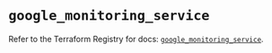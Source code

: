 # `google_monitoring_service`

Refer to the Terraform Registry for docs: [`google_monitoring_service`](https://registry.terraform.io/providers/hashicorp/google-beta/5.41.0/docs/resources/google_monitoring_service).
